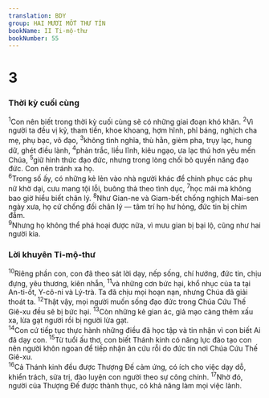 ```yaml
---
translation: BDY
group: HAI MƯƠI MỐT THƯ TÍN
bookName: II Ti-mộ-thư 
bookNumber: 55
---
```


<div class="title"><h1>3</h1><h3>Thời kỳ cuối cùng</h3></div>
<span class="verse 2ti_3_1"><sup>1</sup>Con nên biết trong thời kỳ cuối cùng sẽ có những giai đoạn khó khăn. </span>
<span class="verse 2ti_3_2"><sup>2</sup>Vì người ta đều vị kỷ, tham tiền, khoe khoang, hợm hĩnh, phỉ báng, nghịch cha mẹ, phụ bạc, vô đạo, </span>
<span class="verse 2ti_3_3"><sup>3</sup>không tình nghĩa, thù hằn, gièm pha, trụy lạc, hung dữ, ghét điều lành, </span>
<span class="verse 2ti_3_4"><sup>4</sup>phản trắc, liều lĩnh, kiêu ngạo, ưa lạc thú hơn yêu mến Chúa, </span>
<span class="verse 2ti_3_5"><sup>5</sup>giữ hình thức đạo đức, nhưng trong lòng chối bỏ quyền năng đạo đức. Con nên tránh xa họ.<br/></span>
<span class="verse 2ti_3_6"><sup>6</sup>Trong số ấy, có những kẻ lẻn vào nhà người khác để chinh phục các phụ nữ khờ dại, cưu mang tội lỗi, buông thả theo tình dục, </span>
<span class="verse 2ti_3_7"><sup>7</sup>học mãi mà không bao giờ hiểu biết chân lý. </span>
<span class="verse 2ti_3_8"><sup>8</sup>Như Gian-ne và Giam-bết chống nghịch Mai-sen ngày xưa, họ cứ chống đối chân lý — tâm trí họ hư hỏng, đức tin bị chìm đắm.<br/></span>
<span class="verse 2ti_3_9"><sup>9</sup>Nhưng họ không thể phá hoại được nữa, vì mưu gian bị bại lộ, cũng như hai người kia.</span>
<div class="title"><h3>Lời khuyên Ti-mộ-thư</h3></div>
<span class="verse 2ti_3_10"><sup>10</sup>Riêng phần con, con đã theo sát lời dạy, nếp sống, chí hướng, đức tin, chịu đựng, yêu thương, kiên nhẫn, </span>
<span class="verse 2ti_3_11"><sup>11</sup>và những cơn bức hại, khổ nhục của ta tại An-ti-ốt, Y-cô-ni và Lý-trà. Ta đã chịu mọi hoạn nạn, nhưng Chúa đã giải thoát ta. </span>
<span class="verse 2ti_3_12"><sup>12</sup>Thật vậy, mọi người muốn sống đạo đức trong Chúa Cứu Thế Giê-xu đều sẽ bị bức hại. </span>
<span class="verse 2ti_3_13"><sup>13</sup>Còn những kẻ gian ác, giả mạo càng thêm xấu xa, lừa gạt người rồi bị người lừa gạt.<br/></span>
<span class="verse 2ti_3_14"><sup>14</sup>Con cứ tiếp tục thực hành những điều đã học tập và tin nhận vì con biết Ai đã dạy con. </span>
<span class="verse 2ti_3_15"><sup>15</sup>Từ tuổi ấu thơ, con biết Thánh kinh có năng lực đào tạo con nên người khôn ngoan để tiếp nhận ân cứu rỗi do đức tin nơi Chúa Cứu Thế Giê-xu.<br/></span>
<span class="verse 2ti_3_16"><sup>16</sup>Cả Thánh kinh đều được Thượng Đế cảm ứng, có ích cho việc dạy dỗ, khiển trách, sửa trị, đào luyện con người theo sự công chính. </span>
<span class="verse 2ti_3_17"><sup>17</sup>Nhờ đó, người của Thượng Đế được thành thục, có khả năng làm mọi việc lành.</span>
